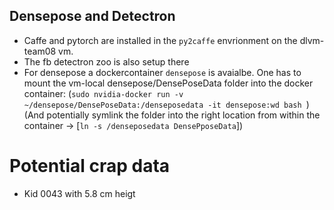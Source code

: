## Densepose and Detectron
* Caffe and pytorch are installed in the `py2caffe` envrionment on the dlvm-team08 vm.
* The fb detectron zoo is also setup there
* For densepose a dockercontainer `densepose` is avaialbe. One has to mount the vm-local densepose/DensePoseData folder into the docker container: (`sudo nvidia-docker run -v ~/densepose/DensePoseData:/denseposedata -it densepose:wd bash
`) (And potentially symlink the folder into the right location from within the container -> [`ln -s /denseposedata DensePposeData`])

# Potential crap data
* Kid 0043 with 5.8 cm heigt
